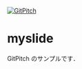 [![GitPitch](https://gitpitch.com/assets/badge.svg)](https://gitpitch.com/kohei-shinden/myslide/master?grs=github)

# myslide
GitPitch のサンプルです．
